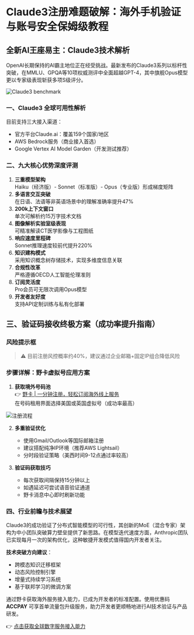 # Claude3注册难题破解：海外手机验证与账号安全保姆级教程

## 全新AI王座易主：Claude3技术解析
OpenAI长期保持的AI霸主地位正在经受挑战。最新发布的Claude3系列以标杆性突破，在MMLU、GPQA等10项权威测评中全面超越GPT-4，其中旗舰Opus模型更以专家级表现斩获多项S级评分。

![Claude3 benchmark](https://bbtdd.com/wp-content/uploads/img/566587619.webp@1192w)

### 一、Claude3 全球可用性解析
目前支持三大接入渠道：
- 官方平台Claude.ai：覆盖159个国家/地区
- AWS Bedrock服务（商业接入首选）
- Google Vertex AI Model Garden（开发测试推荐）

### 二、九大核心优势深度评测
1. **三重模型架构**  
   Haiku（经济版）- Sonnet（标准版）- Opus（专业版）形成梯度矩阵
2. **多语言交互突破**  
   在日语、法语等非英语场景中的理解准确率提升47%
3. **200k上下文窗口**  
   单次可解析约15万字技术文档
4. **图像解析实验室级表现**  
   可精准解读CT医学影像与工程图纸
5. **响应速度里程碑**  
   Sonnet推理速度较前代提升220%
6. **知识建构模式**  
   采用知识概念树存储技术，实现多维度信息关联
7. **合规性改革**  
   严格遵循OECD人工智能伦理准则
8. **订阅灵活度**  
   Pro会员可无限次调用Opus模型
9. **开发者友好度**  
   支持API定制训练与私有化部署

## 三、验证码接收终极方案（成功率提升指南）

### 风险提示框
> ⚠️ 目前注册风控概率约40%，建议通过企业邮箱+固定IP组合降低风险

### 步骤详解：野卡虚拟号应用方案
1. **获取境外号码池**  
   👉 [野卡 | 一分钟注册，轻松订阅海外线上服务](https://bbtdd.com/yeka)  
   在号码租用界面选择美国或英国虚拟号（成功率最高）

![注册流程](https://bbtdd.com/wp-content/uploads/img/735332775654655.webp@1192w)

2. **多重验证优化**  
   - 使用Gmail/Outlook等国际邮箱注册
   - 建议搭配纯净IP环境（推荐AWS Lightsail）
   - 分时段验证策略（美西时间9-12点通过率较高）

3. **验证码获取技巧**  
   - 每次获取间隔保持15分钟以上
   - 如遇延迟可尝试语音验证通道
   - 野卡消息中心即时刷新功能

### 四、行业前瞻与技术展望
Claude3的成功验证了分布式智能模型的可行性，其创新的MoE（混合专家）架构为中小团队突破算力壁垒提供了新思路。在模型迭代速度方面，Anthropic团队已实现每月一次的架构优化，这种敏捷开发模式值得国内开发者关注。

**技术突破方向建议**：
- 跨模态知识迁移框架
- 动态风险控制引擎
- 增量式持续学习系统
- 基于联邦学习的微调方案

通过野卡获取海外服务接入能力，已成为开发者的标准配置。使用优惠码 **ACCPAY** 可享首单流量包升级服务，助力开发者更顺畅地进行AI技术验证与产品研发。

👉 [点击获取全球数字服务接入能力](https://bbtdd.com/yeka)